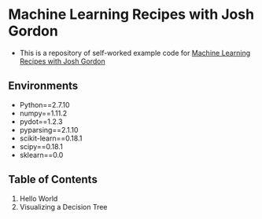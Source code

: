 # Machine Learning Recipes with Josh Gordon
+ This is a repository of self-worked example code for [Machine Learning Recipes with Josh Gordon](https://www.youtube.com/playlist?list=PLOU2XLYxmsIIuiBfYad6rFYQU_jL2ryal)

## Environments
+ Python==2.7.10
+ numpy==1.11.2  
+ pydot==1.2.3  
+ pyparsing==2.1.10  
+ scikit-learn==0.18.1  
+ scipy==0.18.1  
+ sklearn==0.0  

## Table of Contents
1. Hello World  
2. Visualizing a Decision Tree  
